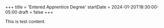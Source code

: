 +++
title = 'Entered Apprentice Degree'
startDate = 2024-01-20T18:30:00-05:00
draft = false
+++

This is test content.